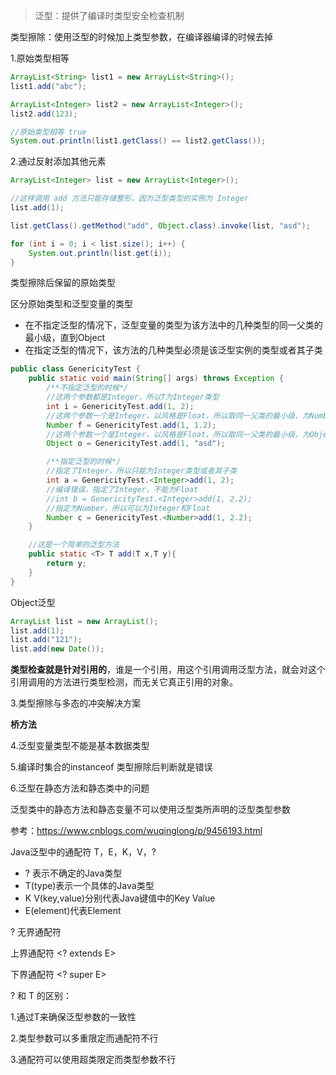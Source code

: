 > 泛型：提供了编译时类型安全检查机制 

类型擦除：使用泛型的时候加上类型参数，在编译器编译的时候去掉

1.原始类型相等

```java
ArrayList<String> list1 = new ArrayList<String>();
list1.add("abc");

ArrayList<Integer> list2 = new ArrayList<Integer>();
list2.add(123);

//原始类型相等 true
System.out.println(list1.getClass() == list2.getClass());
```



2.通过反射添加其他元素

```java
ArrayList<Integer> list = new ArrayList<Integer>();

//这样调用 add 方法只能存储整形，因为泛型类型的实例为 Integer
list.add(1);

list.getClass().getMethod("add", Object.class).invoke(list, "asd");

for (int i = 0; i < list.size(); i++) {
	System.out.println(list.get(i));
}
```



类型擦除后保留的原始类型

区分原始类型和泛型变量的类型

* 在不指定泛型的情况下，泛型变量的类型为该方法中的几种类型的同一父类的最小级，直到Object
* 在指定泛型的情况下，该方法的几种类型必须是该泛型实例的类型或者其子类

```java
public class GenericityTest {
    public static void main(String[] args) throws Exception {
        /**不指定泛型的时候*/
        //这两个参数都是Integer，所以T为Integer类型
        int i = GenericityTest.add(1, 2);
        //这两个参数一个是Integer，以风格是Float，所以取同一父类的最小级，为Number
        Number f = GenericityTest.add(1, 1.2);
        //这两个参数一个是Integer，以风格是Float，所以取同一父类的最小级，为Object
        Object o = GenericityTest.add(1, "asd");

        /**指定泛型的时候*/
        //指定了Integer，所以只能为Integer类型或者其子类
        int a = GenericityTest.<Integer>add(1, 2);
        //编译错误，指定了Integer，不能为Float
        //int b = GenericityTest.<Integer>add(1, 2.2);
        //指定为Number，所以可以为Integer和Float
        Number c = GenericityTest.<Number>add(1, 2.2);
    }

    //这是一个简单的泛型方法
    public static <T> T add(T x,T y){
        return y;
    }
}
```



Object泛型

```java
ArrayList list = new ArrayList();
list.add(1);
list.add("121");
list.add(new Date());
```



<strong>类型检查就是针对引用的</strong>，谁是一个引用，用这个引用调用泛型方法，就会对这个引用调用的方法进行类型检测，而无关它真正引用的对象。



3.类型擦除与多态的冲突解决方案

<strong>桥方法</strong>



4.泛型变量类型不能是基本数据类型

5.编译时集合的instanceof 类型擦除后判断就是错误

6.泛型在静态方法和静态类中的问题

泛型类中的静态方法和静态变量不可以使用泛型类所声明的泛型类型参数



参考：https://www.cnblogs.com/wuqinglong/p/9456193.html





Java泛型中的通配符 T，E，K，V，?

* ? 表示不确定的Java类型
* T(type)表示一个具体的Java类型
* K V(key,value)分别代表Java键值中的Key Value
* E(element)代表Element



?  无界通配符

上界通配符 <? extends E>

下界通配符 <? super E>



? 和 T 的区别：

1.通过T来确保泛型参数的一致性

2.类型参数可以多重限定而通配符不行

3.通配符可以使用超类限定而类型参数不行




